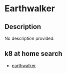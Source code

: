 # Earthwalker

## Description

No description provided.

## k8 at home search

- [earthwalker](https://nanne.dev/k8s-at-home-search/#/earthwalker)
